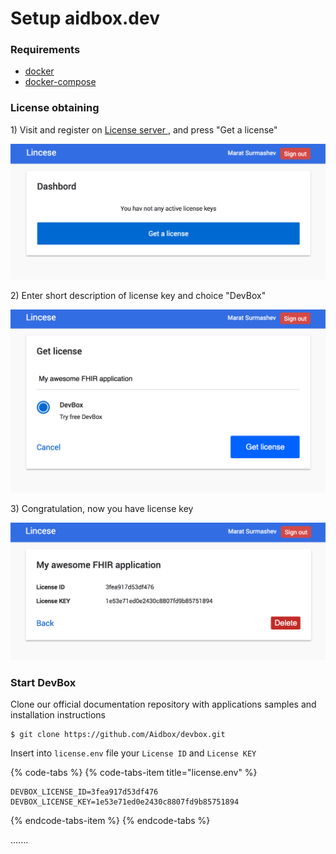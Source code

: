 # Setup aidbox.dev

### Requirements

* [docker](https://docs.docker.com/install/)
* [docker-compose](https://docs.docker.com/compose/install/)

### License obtaining

1\) Visit and register on [License server ](https://license-ui.aidbox.app), and press "Get a license"

![](../.gitbook/assets/screen-shot-2018-09-26-at-19.01.45.png)

2\) Enter short description of license key and choice "DevBox"  

![](../.gitbook/assets/screen-shot-2018-09-26-at-19.02.33.png)

3\) Congratulation, now you have license key

![](../.gitbook/assets/screen-shot-2018-09-26-at-19.02.48.png)

### 

### Start DevBox

Clone our official documentation repository with applications samples and installation instructions

```text
$ git clone https://github.com/Aidbox/devbox.git
```

Insert into `license.env` file your `License ID` and `License KEY`

{% code-tabs %}
{% code-tabs-item title="license.env" %}
```text
DEVBOX_LICENSE_ID=3fea917d53df476
DEVBOX_LICENSE_KEY=1e53e71ed0e2430c8807fd9b85751894
```
{% endcode-tabs-item %}
{% endcode-tabs %}

.......

